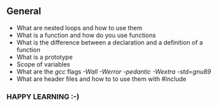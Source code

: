 ## General
* What are nested loops and how to use them
* What is a function and how do you use functions
* What is the difference between a declaration and a definition of a function
* What is a prototype
* Scope of variables
* What are the *gcc* flags *-Wall -Werror -pedantic -Wextra -std=gnu89*
* What are header files and how to to use them with #include

### HAPPY LEARNING :-)
